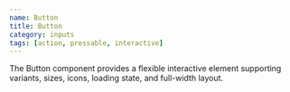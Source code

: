 ```yaml
---
name: Button
title: Button
category: inputs
tags: [action, pressable, interactive]
---
```

The Button component provides a flexible interactive element supporting variants, sizes, icons, loading state, and full-width layout.
